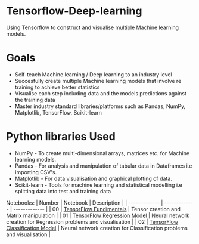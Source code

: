# Tensorflow-Deep-learning
Using Tensorflow to construct and visualise multiple Machine learning models.

# Goals
* Self-teach Machine learning / Deep learning to an industry level
* Succesfully create multiple Machine learning models that involve re training to achieve better statistics
* Visualise each step including data and the models predictions against the training data 
* Master industry standard libraries/platforms such as Pandas, NumPy, Matplotlib, TensorFlow, Scikit-learn

# Python libraries Used
* NumPy - To create multi-dimensional arrays, matrices etc. for Machine learning models.
* Pandas - For analysis and manipulation of tabular data in Dataframes i.e importing CSV's.
* Matplotlib - For data visualisation and graphical plotting of data.
* Scikit-learn - Tools for machine learning and statistical modelling i.e splitting data into test and training data

Notebooks:
| Number | Notebook | Description |
| ------------- | ------------- | ------------- |
| 00 | [TensorFlow Fundimentals](https://pages.github.com/) | Tensor creation and Matrix manipulation |
| 01  | [TensorFlow Regression Model](https://pages.github.com/) | Neural network creation for Regression problems and visualisation |
| 02  | [TensorFlow Classification Model](https://pages.github.com/) | Neural network creation for Classification problems and visualisation |
